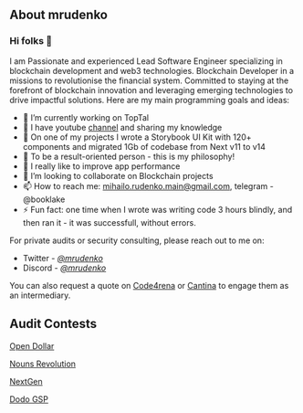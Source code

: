 ## About mrudenko

### Hi folks 👋
I am Passionate and experienced Lead Software Engineer specializing in blockchain development and web3 technologies. Blockchain Developer in a missions to revolutionise the financial system. Committed to staying at the forefront of blockchain innovation and leveraging emerging technologies to drive impactful solutions.
Here are my main programming goals and ideas:
- 🔭 I’m currently working on TopTal
- 🎥 I have youtube [channel](https://www.youtube.com/channel/UCM2b6P4S1jzY7QX5pRlfZlg) and sharing my knowledge
- 💪 On one of my projects I wrote a Storybook UI Kit with 120+ components and migrated 1Gb of codebase from Next v11 to v14
- 🌱 To be a result-oriented person - this is my philosophy!
- 🐴 I really like to improve app performance 
- 👯 I’m looking to collaborate on Blockchain projects
- 📫 How to reach me: mihailo.rudenko.main@gmail.com, telegram - @booklake
- ⚡ Fun fact: one time when I wrote was writing code 3 hours blindly, and then ran it - it was successfull, without errors.

For private audits or security consulting, please reach out to me on:
- Twitter - [*@mrudenko*](https://twitter.com/0xmrudenko) 
- Discord - [*@mrudenko*](https://discord.com/users/mruddenko)

You can also request a quote on [Code4rena](https://code4rena.com/@mrudenko) or [Cantina](https://cantina.xyz/u/milotruck) to engage them as an intermediary.


## Audit Contests
[Open Dollar](/code4rena/open-dollar.md)

[Nouns Revolution](/code4rena/nouns-revolution.md)

[NextGen](/code4rena/nextgen.md)

[Dodo GSP](/code4rena/dodo-gsp.md)